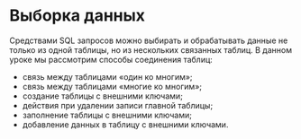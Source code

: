 # Выборка данных

Средствами SQL запросов можно выбирать и обрабатывать данные не только из одной таблицы, но из нескольких связанных таблиц. В данном уроке мы рассмотрим способы соединения таблиц:
- связь между таблицами «один ко многим»;
- связь между таблицами «многие ко многим»;
- создание таблицы с внешними ключами;
- действия при удалении записи главной таблицы;
- заполнение таблицы с внешними ключами;
- добавление данных в таблицу с внешними ключами.
